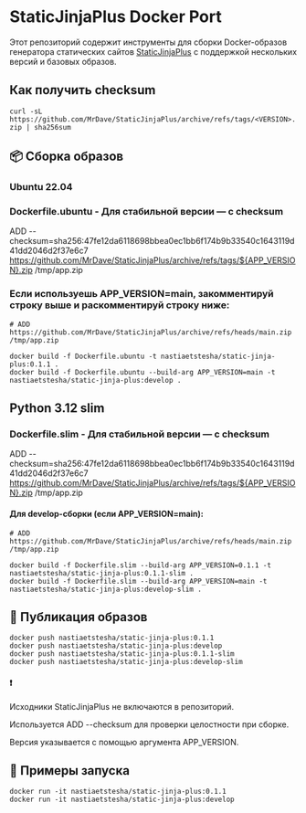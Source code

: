 # StaticJinjaPlus Docker Port

Этот репозиторий содержит инструменты для сборки Docker-образов генератора статических сайтов [StaticJinjaPlus](https://github.com/MrDave/StaticJinjaPlus) с поддержкой нескольких версий и базовых образов.
## Как получить checksum

`curl -sL https://github.com/MrDave/StaticJinjaPlus/archive/refs/tags/<VERSION>.zip | sha256sum`

## 📦 Сборка образов

### Ubuntu 22.04
### Dockerfile.ubuntu - Для стабильной версии — с checksum
ADD --checksum=sha256:47fe12da6118698bbea0ec1bb6f174b9b33540c1643119d41dd2046d2f37e6c7 \
    https://github.com/MrDave/StaticJinjaPlus/archive/refs/tags/${APP_VERSION}.zip /tmp/app.zip

### Если используешь APP_VERSION=main, закомментируй строку выше и раскомментируй строку ниже:
`# ADD https://github.com/MrDave/StaticJinjaPlus/archive/refs/heads/main.zip /tmp/app.zip`

```
docker build -f Dockerfile.ubuntu -t nastiaetstesha/static-jinja-plus:0.1.1 .
docker build -f Dockerfile.ubuntu --build-arg APP_VERSION=main -t nastiaetstesha/static-jinja-plus:develop .
```
## Python 3.12 slim
### Dockerfile.slim -  Для стабильной версии — с checksum
ADD --checksum=sha256:47fe12da6118698bbea0ec1bb6f174b9b33540c1643119d41dd2046d2f37e6c7 \
    https://github.com/MrDave/StaticJinjaPlus/archive/refs/tags/${APP_VERSION}.zip /tmp/app.zip

#### Для develop-сборки (если APP_VERSION=main):
`# ADD https://github.com/MrDave/StaticJinjaPlus/archive/refs/heads/main.zip /tmp/app.zip`
```
docker build -f Dockerfile.slim --build-arg APP_VERSION=0.1.1 -t nastiaetstesha/static-jinja-plus:0.1.1-slim .
docker build -f Dockerfile.slim --build-arg APP_VERSION=main -t nastiaetstesha/static-jinja-plus:develop-slim .
```
## 🚀 Публикация образов
```
docker push nastiaetstesha/static-jinja-plus:0.1.1
docker push nastiaetstesha/static-jinja-plus:develop
docker push nastiaetstesha/static-jinja-plus:0.1.1-slim
docker push nastiaetstesha/static-jinja-plus:develop-slim
```
#### ❗
Исходники StaticJinjaPlus не включаются в репозиторий.

Используется ADD --checksum для проверки целостности при сборке.

Версия указывается с помощью аргумента APP_VERSION.

## 🧪 Примеры запуска
```
docker run -it nastiaetstesha/static-jinja-plus:0.1.1
docker run -it nastiaetstesha/static-jinja-plus:develop
```